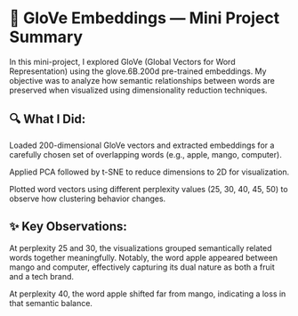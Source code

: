 # 📌 GloVe Embeddings — Mini Project Summary
In this mini-project, I explored GloVe (Global Vectors for Word Representation) using the glove.6B.200d pre-trained embeddings. My objective was to analyze how semantic relationships between words are preserved when visualized using dimensionality reduction techniques.

## 🔍 What I Did:
Loaded 200-dimensional GloVe vectors and extracted embeddings for a carefully chosen set of overlapping words (e.g., apple, mango, computer).

Applied PCA followed by t-SNE to reduce dimensions to 2D for visualization.

Plotted word vectors using different perplexity values (25, 30, 40, 45, 50) to observe how clustering behavior changes.

## ✨ Key Observations:
At perplexity 25 and 30, the visualizations grouped semantically related words together meaningfully.
Notably, the word apple appeared between mango and computer, effectively capturing its dual nature as both a fruit and a tech brand.

At perplexity 40, the word apple shifted far from mango, indicating a loss in that semantic balance.